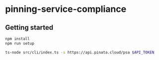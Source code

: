 # pinning-service-compliance

## Getting started

```bash
npm install
npm run setup

ts-node src/cli/index.ts -s https://api.pinata.cloud/psa $API_TOKEN
```

